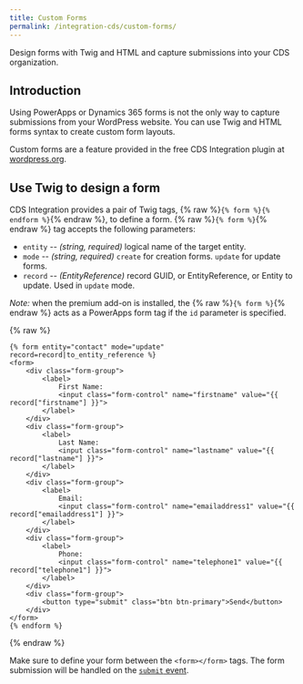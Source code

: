 ```yaml
---
title: Custom Forms
permalink: /integration-cds/custom-forms/
---
```


<p class="lead">Design forms with Twig and HTML and capture submissions into your CDS organization.</p>

## Introduction

Using PowerApps or Dynamics 365 forms is not the only way to capture submissions from your WordPress website. You can use Twig and HTML forms syntax to create custom form layouts.

Custom forms are a feature provided in the free CDS Integration plugin at [wordpress.org](https://wordpress.org/plugins/integration-cds/). 

## Use Twig to design a form

CDS Integration provides a pair of Twig tags, {% raw %}`{% form %}{% endform %}`{% endraw %}, to define a form. {% raw %}`{% form %}`{% endraw %} tag accepts the following parameters:

- `entity` -- *(string, required)* logical name of the target entity.
- `mode` -- *(string, required)* `create` for creation forms. `update` for update forms.
- `record` -- *(EntityReference)* record GUID, or EntityReference, or Entity to update. Used in `update` mode.

*Note:* when the premium add-on is installed, the {% raw %}`{% form %}`{% endraw %} acts as a PowerApps form tag if the `id` parameter is specified.

{% raw %}
``` twig
{% form entity="contact" mode="update" record=record|to_entity_reference %}
<form>
    <div class="form-group">
        <label>
            First Name:
            <input class="form-control" name="firstname" value="{{ record["firstname"] }}">
        </label>
    </div>
    <div class="form-group">
        <label>
            Last Name:
            <input class="form-control" name="lastname" value="{{ record["lastname"] }}">
        </label>
    </div>
    <div class="form-group">
        <label>
            Email:
            <input class="form-control" name="emailaddress1" value="{{ record["emailaddress1"] }}">
        </label>
    </div>
    <div class="form-group">
        <label>
            Phone:
            <input class="form-control" name="telephone1" value="{{ record["telephone1"] }}">
        </label>
    </div>
    <div class="form-group">
        <button type="submit" class="btn btn-primary">Send</button>
    </div>
</form>
{% endform %}
```
{% endraw %}

Make sure to define your form between the `<form></form>` tags. The form submission will be handled on the [`submit` event](https://developer.mozilla.org/en-US/docs/Web/API/HTMLFormElement/submit_event).
